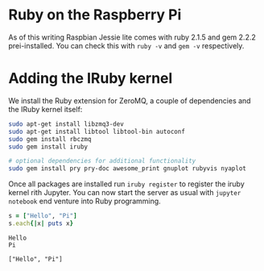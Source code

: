 # Ruby on the Raspberry Pi
As of this writing Raspbian Jessie lite comes with ruby 2.1.5 and gem 2.2.2 prei-installed. You can check this with ```ruby -v``` and ```gem -v``` respectively.

# Adding the IRuby kernel
We install the Ruby extension for ZeroMQ, a couple of dependencies and the IRuby kernel itself:

```bash
sudo apt-get install libzmq3-dev
sudo apt-get install libtool libtool-bin autoconf
sudo gem install rbczmq
sudo gem install iruby

# optional dependencies for additional functionality
sudo gem install pry pry-doc awesome_print gnuplot rubyvis nyaplot
```

Once all packages are installed run ```iruby register``` to register the iruby kernel rith Jupyter. You can now start the server as usual with ```jupyter notebook``` end venture into Ruby programming.


```ruby
s = ["Hello", "Pi"]
s.each{|x| puts x}
```

    Hello
    Pi

    ["Hello", "Pi"]
